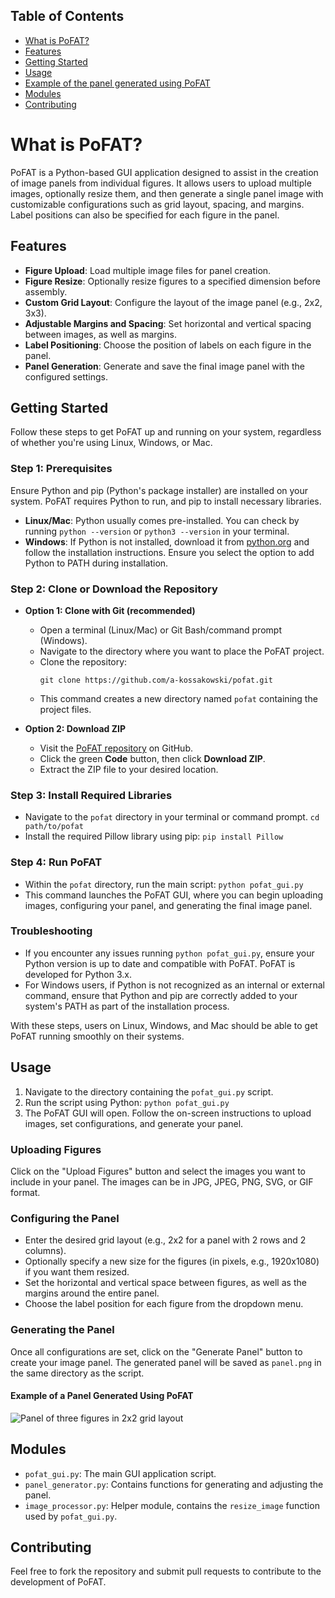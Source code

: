## Table of Contents

- [What is PoFAT?](#what-is-pofat?)
- [Features](#features)
- [Getting Started](#getting-started)
- [Usage](#usage)
- [Example of the panel generated using PoFAT](#example-of-the-panel-generated-using-pofat)
- [Modules](#modules)
- [Contributing](#contributing)


# What is PoFAT?

PoFAT is a Python-based GUI application designed to assist in the creation of image panels from individual figures. It allows users to upload multiple images, optionally resize them, and then generate a single panel image with customizable configurations such as grid layout, spacing, and margins. Label positions can also be specified for each figure in the panel.

## Features

- **Figure Upload**: Load multiple image files for panel creation.
- **Figure Resize**: Optionally resize figures to a specified dimension before assembly.
- **Custom Grid Layout**: Configure the layout of the image panel (e.g., 2x2, 3x3).
- **Adjustable Margins and Spacing**: Set horizontal and vertical spacing between images, as well as margins.
- **Label Positioning**: Choose the position of labels on each figure in the panel.
- **Panel Generation**: Generate and save the final image panel with the configured settings.

## Getting Started

Follow these steps to get PoFAT up and running on your system, regardless of whether you're using Linux, Windows, or Mac.

### Step 1: Prerequisites

Ensure Python and pip (Python's package installer) are installed on your system. PoFAT requires Python to run, and pip to install necessary libraries.

- **Linux/Mac**: Python usually comes pre-installed. You can check by running `python --version` or `python3 --version` in your terminal.
- **Windows**: If Python is not installed, download it from [python.org](https://www.python.org/downloads/) and follow the installation instructions. Ensure you select the option to add Python to PATH during installation.

### Step 2: Clone or Download the Repository

- **Option 1: Clone with Git (recommended)**
  - Open a terminal (Linux/Mac) or Git Bash/command prompt (Windows).
  - Navigate to the directory where you want to place the PoFAT project.
  - Clone the repository:
    ```
    git clone https://github.com/a-kossakowski/pofat.git
    ```
  - This command creates a new directory named `pofat` containing the project files.

- **Option 2: Download ZIP**
  - Visit the [PoFAT repository](https://github.com/a-kossakowski/pofat) on GitHub.
  - Click the green **Code** button, then click **Download ZIP**.
  - Extract the ZIP file to your desired location.

### Step 3: Install Required Libraries

- Navigate to the `pofat` directory in your terminal or command prompt.
`cd path/to/pofat`
- Install the required Pillow library using pip:
`pip install Pillow`

### Step 4: Run PoFAT

- Within the `pofat` directory, run the main script:
`python pofat_gui.py`
- This command launches the PoFAT GUI, where you can begin uploading images, configuring your panel, and generating the final image panel.

### Troubleshooting

- If you encounter any issues running `python pofat_gui.py`, ensure your Python version is up to date and compatible with PoFAT. PoFAT is developed for Python 3.x.
- For Windows users, if Python is not recognized as an internal or external command, ensure that Python and pip are correctly added to your system's PATH as part of the installation process.

With these steps, users on Linux, Windows, and Mac should be able to get PoFAT running smoothly on their systems.

## Usage

1. Navigate to the directory containing the `pofat_gui.py` script.
2. Run the script using Python: `python pofat_gui.py`
3. The PoFAT GUI will open. Follow the on-screen instructions to upload images, set configurations, and generate your panel.

### Uploading Figures

Click on the "Upload Figures" button and select the images you want to include in your panel. The images can be in JPG, JPEG, PNG, SVG, or GIF format.

### Configuring the Panel

- Enter the desired grid layout (e.g., 2x2 for a panel with 2 rows and 2 columns).
- Optionally specify a new size for the figures (in pixels, e.g., 1920x1080) if you want them resized.
- Set the horizontal and vertical space between figures, as well as the margins around the entire panel.
- Choose the label position for each figure from the dropdown menu.

### Generating the Panel

Once all configurations are set, click on the "Generate Panel" button to create your image panel. The generated panel will be saved as `panel.png` in the same directory as the script.

#### Example of a Panel Generated Using PoFAT

![Panel of three figures in 2x2 grid layout](./test_imgs/panel.png)

## Modules

- `pofat_gui.py`: The main GUI application script.
- `panel_generator.py`: Contains functions for generating and adjusting the panel.
- `image_processor.py`: Helper module, contains the `resize_image` function used by `pofat_gui.py`.

## Contributing

Feel free to fork the repository and submit pull requests to contribute to the development of PoFAT.


